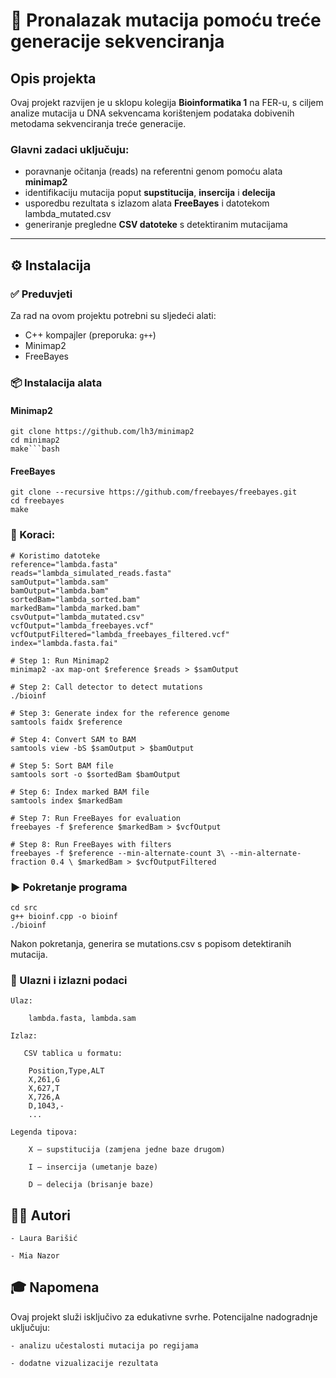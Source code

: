# 🔬 Pronalazak mutacija pomoću treće generacije sekvenciranja

## Opis projekta

Ovaj projekt razvijen je u sklopu kolegija **Bioinformatika 1** na FER-u, s ciljem analize mutacija u DNA sekvencama korištenjem podataka dobivenih metodama sekvenciranja treće generacije.

### Glavni zadaci uključuju:

- poravnanje očitanja (reads) na referentni genom pomoću alata **minimap2**
- identifikaciju mutacija poput **supstitucija**, **insercija** i **delecija**
- usporedbu rezultata s izlazom alata **FreeBayes** i datotekom lambda_mutated.csv
- generiranje pregledne **CSV datoteke** s detektiranim mutacijama

---

## ⚙️ Instalacija

### ✅ Preduvjeti

Za rad na ovom projektu potrebni su sljedeći alati:

- C++ kompajler (preporuka: `g++`)
- Minimap2
- FreeBayes

### 📦 Instalacija alata

#### Minimap2

    git clone https://github.com/lh3/minimap2
    cd minimap2
    make```bash

#### FreeBayes

    git clone --recursive https://github.com/freebayes/freebayes.git
    cd freebayes
    make

### 👣 Koraci:
    # Koristimo datoteke
    reference="lambda.fasta"
    reads="lambda_simulated_reads.fasta"
    samOutput="lambda.sam"
    bamOutput="lambda.bam"
    sortedBam="lambda_sorted.bam"
    markedBam="lambda_marked.bam"
    csvOutput="lambda_mutated.csv"
    vcfOutput="lambda_freebayes.vcf"
    vcfOutputFiltered="lambda_freebayes_filtered.vcf"  
    index="lambda.fasta.fai"
    
    # Step 1: Run Minimap2
    minimap2 -ax map-ont $reference $reads > $samOutput
    
    # Step 2: Call detector to detect mutations
    ./bioinf
    
    # Step 3: Generate index for the reference genome
    samtools faidx $reference
    
    # Step 4: Convert SAM to BAM
    samtools view -bS $samOutput > $bamOutput
    
    # Step 5: Sort BAM file
    samtools sort -o $sortedBam $bamOutput
    
    # Step 6: Index marked BAM file
    samtools index $markedBam
    
    # Step 7: Run FreeBayes for evaluation 
    freebayes -f $reference $markedBam > $vcfOutput

    # Step 8: Run FreeBayes with filters
    freebayes -f $reference --min-alternate-count 3\ --min-alternate-fraction 0.4 \ $markedBam > $vcfOutputFiltered
    
### ▶️ Pokretanje programa

    cd src
    g++ bioinf.cpp -o bioinf
    ./bioinf

Nakon pokretanja, generira se mutations.csv s popisom detektiranih mutacija.
### 📄 Ulazni i izlazni podaci
    Ulaz:
    
        lambda.fasta, lambda.sam
    
    Izlaz:

       CSV tablica u formatu:
        
        Position,Type,ALT
        X,261,G
        X,627,T
        X,726,A
        D,1043,-
        ...

    Legenda tipova:
    
        X – supstitucija (zamjena jedne baze drugom)
    
        I – insercija (umetanje baze)
    
        D – delecija (brisanje baze)

## 👩‍🔬 Autori

    - Laura Barišić

    - Mia Nazor

## 🎓 Napomena

Ovaj projekt služi isključivo za edukativne svrhe. Potencijalne nadogradnje uključuju:

    - analizu učestalosti mutacija po regijama

    - dodatne vizualizacije rezultata


